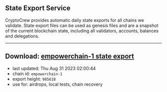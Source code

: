 ## State Export Service
CryptoCrew provides automatic daily state exports for all chains we validate. State export files can be used as genesis files and are a snapshot of the current blockchain state, including all validators, accounts, balances and delegations.

---
**Download: [empowerchain-1 state export](https://dl.ccvalidators.com/SERVICE/empowerchain/empowerchain-1_export_985618.json)**
---

- last updated: Thu Aug 31 2023 02:00:44
- chain id: `empowerchain-1`
- export height: `985618`
- use for: airdrops, local tests, chain recovery
